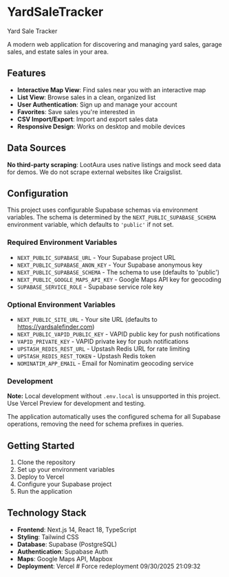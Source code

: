 # YardSaleTracker
Yard Sale Tracker

A modern web application for discovering and managing yard sales, garage sales, and estate sales in your area.

## Features

- **Interactive Map View**: Find sales near you with an interactive map
- **List View**: Browse sales in a clean, organized list
- **User Authentication**: Sign up and manage your account
- **Favorites**: Save sales you're interested in
- **CSV Import/Export**: Import and export sales data
- **Responsive Design**: Works on desktop and mobile devices

## Data Sources

**No third-party scraping**: LootAura uses native listings and mock seed data for demos. We do not scrape external websites like Craigslist.

## Configuration

This project uses configurable Supabase schemas via environment variables. The schema is determined by the `NEXT_PUBLIC_SUPABASE_SCHEMA` environment variable, which defaults to `'public'` if not set.

### Required Environment Variables

- `NEXT_PUBLIC_SUPABASE_URL` - Your Supabase project URL
- `NEXT_PUBLIC_SUPABASE_ANON_KEY` - Your Supabase anonymous key
- `NEXT_PUBLIC_SUPABASE_SCHEMA` - The schema to use (defaults to 'public')
- `NEXT_PUBLIC_GOOGLE_MAPS_API_KEY` - Google Maps API key for geocoding
- `SUPABASE_SERVICE_ROLE` - Supabase service role key

### Optional Environment Variables

- `NEXT_PUBLIC_SITE_URL` - Your site URL (defaults to https://yardsalefinder.com)
- `NEXT_PUBLIC_VAPID_PUBLIC_KEY` - VAPID public key for push notifications
- `VAPID_PRIVATE_KEY` - VAPID private key for push notifications
- `UPSTASH_REDIS_REST_URL` - Upstash Redis URL for rate limiting
- `UPSTASH_REDIS_REST_TOKEN` - Upstash Redis token
- `NOMINATIM_APP_EMAIL` - Email for Nominatim geocoding service

### Development

**Note:** Local development without `.env.local` is unsupported in this project. Use Vercel Preview for development and testing.

The application automatically uses the configured schema for all Supabase operations, removing the need for schema prefixes in queries.

## Getting Started

1. Clone the repository
2. Set up your environment variables
3. Deploy to Vercel
4. Configure your Supabase project
5. Run the application

## Technology Stack

- **Frontend**: Next.js 14, React 18, TypeScript
- **Styling**: Tailwind CSS
- **Database**: Supabase (PostgreSQL)
- **Authentication**: Supabase Auth
- **Maps**: Google Maps API, Mapbox
- **Deployment**: Vercel
#   F o r c e   r e d e p l o y m e n t   0 9 / 3 0 / 2 0 2 5   2 1 : 0 9 : 3 2  
 